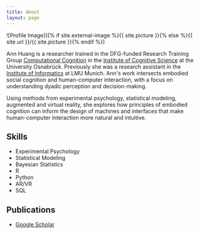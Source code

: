 ```yaml
---
title: About
layout: page
---
```

![Profile Image]({% if site.external-image %}{{ site.picture }}{% else %}{{ site.url }}/{{ site.picture }}{% endif %})

Ann Huang is a researcher trained in the DFG-funded Research Training Group [Computational Cognition](https://cognition.uni-osnabrueck.de/research/) in the [Institute of Cognitive Science](https://www.uni-osnabrueck.de/fb8/ikw") at the University Osnabrück. Previously she was a research assistant in the [Institute of Informatics](https://www.en.um.informatik.uni-muenchen.de/index.html) at LMU Munich. Ann's work intersects embodied social cognition and human-computer interaction, with a focus on understanding dyadic perception and decision-making.

Using methods from experimental psychology, statistical modeling, augmented and virtual reality, she explores how principles of embodied cognition can inform the design of machines and interfaces that make human-computer interaction more natural and intuitive.

<h2>Skills</h2>

<ul class="skill-list">
	<li>Experimental Psychology</li>
	<li>Statistical Modeling</li>
	<li>Bayesian Statistics</li>
	<li>R</li>
	<li>Python</li>
	<li>AR/VR</li>
	<li>SQL</li>
</ul>

<h2>Publications</h2>

<ul>
	<li><a href="https://scholar.google.com/citations?user=8UxwXtsAAAAJ&hl=en">Google Scholar</a></li>
</ul>